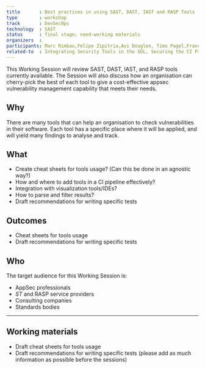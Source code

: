 ```yaml
---
title       : Best practices in using SAST, DAST, IAST and RASP Tools
type        : workshop
track       : DevSecOps
technology  : SAST
status      : final stage; need-working materials
organizers  :
participants: Marc Rimbau,Felipe Zipitria,Avi Douglen, Timo Pagel,Francois Raynaud, Fabien Thalgott, Nessim Kisserli
related-to  : Integrating Security Tools in the SDL, Securing the CI Pipeline
---
```


This Working Session will review SAST, DAST, IAST, and RASP tools currently available. The Session will also discuss how an organisation can cherry-pick the best of each tool to give a cost-effective appsec vulnerability management capability that meets their needs.

## Why

There are many tools that can help an organisation to check vulnerabilities in their software. Each tool has a specific place where it will be applied, and will yield many findings to analyse and track.

## What

 - Create cheat sheets for tools usage? (Can this be done in an agnostic way?)
 - How and where to add tools in a CI pipeline effectively?
 - Integration with visualization tools/IDEs?
 - How to parse and filter results? 
 - Draft recommendations for writing specific tests

## Outcomes

- Cheat sheets for tools usage
- Draft recommendations for writing specific tests

## Who

The target audience for this Working Session is:

- AppSec professionals
- *ST* and RASP service providers
- Consulting companies
- Standards bodies

--- 

## Working materials

- Draft cheat sheets for tools usage
- Draft recommendations for writing specific tests
(please add as much information as possible before the sessions)

